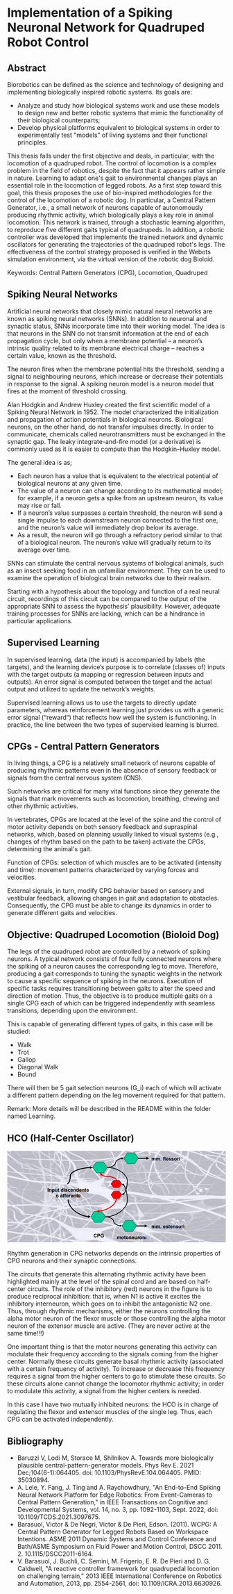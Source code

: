 Implementation of a Spiking Neuronal Network for Quadruped Robot Control
================================

Abstract
----------------------
Biorobotics can be defined as the science and technology of designing and implementing biologically inspired robotic systems. Its goals are:
* Analyze and study how biological systems work and use these models to design new and better robotic systems that mimic the functionality of their biological counterparts;
* Develop physical platforms equivalent to biological systems in order to experimentally test "models" of living systems and their functional principles.

This thesis falls under the first objective and deals, in particular, with the locomotion of a quadruped robot. The control of locomotion is a complex problem in the field of robotics, despite the fact that it appears rather simple in nature. Learning to adapt one's gait to environmental changes plays an essential role in the locomotion of legged robots. 
As a first step toward this goal, this thesis proposes the use of bio-inspired methodologies for the control of the locomotion of a robotic dog. In particular, a Central Pattern Generator, i.e., a small network of neurons capable of autonomously producing rhythmic activity, which biologically plays a key role in animal locomotion. This network is trained, through a stochastic learning algorithm, to reproduce five different gaits typical of quadrupeds.
In addition, a robotic controller was developed that implements the trained network and dynamic oscillators for generating the trajectories of the quadruped robot's legs. The effectiveness of the control strategy proposed is verified in the Webots simulation environment, via the virtual version of the robotic dog Bioloid.

Keywords: Central Pattern Generators (CPG), Locomotion, Quadruped

Spiking Neural Networks
---------------------------

Artificial neural networks that closely mimic natural neural networks are known as spiking neural networks (SNNs). In addition to neuronal and synaptic status, SNNs incorporate time into their working model. The idea is that neurons in the SNN do not transmit information at the end of each propagation cycle, but only when a membrane potential – a neuron’s intrinsic quality related to its membrane electrical charge – reaches a certain value, known as the threshold.

The neuron fires when the membrane potential hits the threshold, sending a signal to neighbouring neurons, which increase or decrease their potentials in response to the signal. A spiking neuron model is a neuron model that fires at the moment of threshold crossing.

Alan Hodgkin and Andrew Huxley created the first scientific model of a Spiking Neural Network in 1952. The model characterized the initialization and propagation of action potentials in biological neurons. Biological neurons, on the other hand, do not transfer impulses directly. In order to communicate, chemicals called neurotransmitters must be exchanged in the synaptic gap. The leaky integrate-and-fire model (or a derivative) is commonly used as it is easier to compute than the Hodgkin–Huxley model.

The general idea is as;

* Each neuron has a value that is equivalent to the electrical potential of biological neurons at any given time.
* The value of a neuron can change according to its mathematical model; for example, if a neuron gets a spike from an upstream neuron, its value may rise or fall.
* If a neuron’s value surpasses a certain threshold, the neuron will send a single impulse to each downstream neuron connected to the first one, and the neuron’s value  will immediately drop below its average.
* As a result, the neuron will go through a refractory period similar to that of a biological neuron. The neuron’s value will gradually return to its average over time.

SNNs can stimulate the central nervous systems of biological animals, such as an insect seeking food in an unfamiliar environment. They can be used to examine the operation of biological brain networks due to their realism. 

Starting with a hypothesis about the topology and function of a real neural circuit, recordings of this circuit can be compared to the output of the appropriate SNN to assess the hypothesis’ plausibility. However, adequate training processes for SNNs are lacking, which can be a hindrance in particular applications.

Supervised Learning
--------------------

In supervised learning, data (the input) is accompanied by labels (the targets), and the learning device’s purpose is to correlate (classes of) inputs with the target outputs (a mapping or regression between inputs and outputs). An error signal is computed between the target and the actual output and utilized to update the network’s weights. 

Supervised learning allows us to use the targets to directly update parameters, whereas reinforcement learning just provides us with a generic error signal (“reward”) that reflects how well the system is functioning. In practice, the line between the two types of supervised learning is blurred.


CPGs - Central Pattern Generators
--------------------------------

In living things, a CPG is a relatively small network of neurons capable of producing rhythmic patterns even in the absence of sensory feedback or signals from the central nervous system (CNS).

Such networks are critical for many vital functions since they generate the signals that mark movements such as locomotion, breathing, chewing and other rhythmic activities.

In vertebrates, CPGs are located at the level of the spine and the control of motor activity depends on both sensory feedback and supraspinal networks, which, based on planning usually linked to visual systems (e.g., changes of rhythm based on the path to be taken) activate the CPGs, determining the animal's gait.

Function of CPGs: selection of which muscles are to be activated (intensity and time): movement patterns characterized by varying forces and velocities.

External signals, in turn, modify CPG behavior based on sensory and vestibular feedback, allowing changes in gait and adaptation to obstacles. Consequently, the CPG must be able to change its dynamics in order to generate different gaits and velocities.

Objective: Quadruped Locomotion (Bioloid Dog)
--------------------------------

The legs of the quadruped robot are controlled by a network of spiking neurons. A typical network consists of four fully connected neurons where the spiking of a neuron causes the corresponding leg to move. Therefore, producing a gait corresponds to tuning the synaptic weights in the network to cause a specific sequence of spiking in the neurons. Execution of specific tasks requires transitioning between gaits to alter the speed and direction of motion. Thus, the objective is to produce multiple gaits on a single CPG each of which can be triggered independently with seamless transitions, depending upon the environment.

This is capable of generating different types of gaits, in this case will be studied:

* Walk 
* Trot 
* Gallop 
* Diagonal Walk 
* Bound 

There will then be 5 gait selection neurons (G_i) each of which will activate a different pattern depending on the leg movement required for that pattern. 

Remark: More details will be described in the README within the folder named Learning.

HCO (Half-Center Oscillator)
------------------------------

![](images/Half-Center_Oscillator.PNG)

Rhythm generation in CPG networks depends on the intrinsic properties of CPG neurons and their synaptic connections.

The circuits that generate this alternating rhythmic activity have been highlighted mainly at the level of the spinal cord and are based on half-center circuits. The role of the inhibitory (red) neurons in the figure is to produce reciprocal inhibition: that is, when N1 is active it excites the inhibitory interneuron, which goes on to inhibit the antagonistic N2 one. Thus, through rhythmic mechanisms, either the neurons controlling the alpha motor neuron of the flexor muscle or those controlling the alpha motor neuron of the extensor muscle are active. (They are never active at the same time!!!) 

One important thing is that the motor neurons generating this activity can modulate their frequency according to the signals coming from the higher center. Normally these circuits generate basal rhythmic activity (associated with a certain frequency of activity). To increase or decrease this frequency requires a signal from the higher centers to go to stimulate these circuits. So these circuits alone cannot change the locomotor rhythmic activity; in order to modulate this activity, a signal from the higher centers is needed.

In this case I have two mutually inhibited neurons: the HCO is in charge of regulating the flexor and extensor muscles of the single leg. Thus, each CPG can be activated independently.

Bibliography
-------------------------------

* Baruzzi V, Lodi M, Storace M, Shilnikov A. Towards more biologically plausible central-pattern-generator models. Phys Rev E. 2021 Dec;104(6-1):064405. doi: 10.1103/PhysRevE.104.064405. PMID: 35030894.
* A. Lele, Y. Fang, J. Ting and A. Raychowdhury, "An End-to-End Spiking Neural Network Platform for Edge Robotics: From Event-Cameras to Central Pattern Generation," in IEEE Transactions on Cognitive and Developmental Systems, vol. 14, no. 3, pp. 1092-1103, Sept. 2022, doi: 10.1109/TCDS.2021.3097675.
* Barasuol, Victor & De Negri, Victor & De Pieri, Edson. (2011). WCPG: A Central Pattern Generator for Legged Robots Based on Workspace Intentions. ASME 2011 Dynamic Systems and Control Conference and Bath/ASME Symposium on Fluid Power and Motion Control, DSCC 2011. 2. 10.1115/DSCC2011-6164. 
* V. Barasuol, J. Buchli, C. Semini, M. Frigerio, E. R. De Pieri and D. G. Caldwell, "A reactive controller framework for quadrupedal locomotion on challenging terrain," 2013 IEEE International Conference on Robotics and Automation, 2013, pp. 2554-2561, doi: 10.1109/ICRA.2013.6630926.



